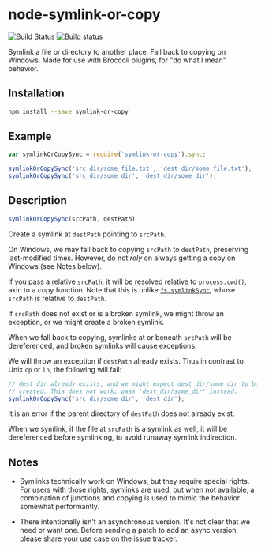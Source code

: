 # node-symlink-or-copy

[![Build Status](https://travis-ci.org/broccolijs/node-symlink-or-copy.svg?branch=master)](https://travis-ci.org/broccolijs/node-symlink-or-copy)
[![Build status](https://ci.appveyor.com/api/projects/status/rilxgmo21j3qth3v/branch/master?svg=true)](https://ci.appveyor.com/project/joliss/node-symlink-or-copy/branch/master)

Symlink a file or directory to another place. Fall back to copying on Windows.
Made for use with Broccoli plugins, for "do what I mean" behavior.

## Installation

```sh
npm install --save symlink-or-copy
```

## Example

```js
var symlinkOrCopySync = require('symlink-or-copy').sync;

symlinkOrCopySync('src_dir/some_file.txt', 'dest_dir/some_file.txt');
symlinkOrCopySync('src_dir/some_dir', 'dest_dir/some_dir');
```

## Description

```js
symlinkOrCopySync(srcPath, destPath)
```

Create a symlink at `destPath` pointing to `srcPath`.

On Windows, we may fall back to copying `srcPath` to `destPath`, preserving
last-modified times. However, do not *rely* on always getting a copy on
Windows (see Notes below).

If you pass a relative `srcPath`, it will be resolved relative to
`process.cwd()`, akin to a copy function. Note that this is unlike
[`fs.symlinkSync`](http://nodejs.org/api/fs.html#fs_fs_symlink_srcpath_dstpath_type_callback),
whose `srcPath` is relative to `destPath`.

If `srcPath` does not exist or is a broken symlink, we might throw an
exception, or we might create a broken symlink.

When we fall back to copying, symlinks at or beneath `srcPath` will be
dereferenced, and broken symlinks will cause exceptions.

We will throw an exception if `destPath` already exists. Thus in contrast to
Unix `cp` or `ln`, the following will fail:

```js
// dest_dir already exists, and we might expect dest_dir/some_dir to be
// created. This does not work; pass 'dest_dir/some_dir' instead.
symlinkOrCopySync('src_dir/some_dir', 'dest_dir');
```

It is an error if the parent directory of `destPath` does not already exist.

When we symlink, if the file at `srcPath` is a symlink as well, it will be
dereferenced before symlinking, to avoid runaway symlink indirection.

## Notes

* Symlinks technically work on Windows, but they require special rights. For
  users with those rights, symlinks are used, but when not available, a
  combination of junctions and copying is used to mimic the behavior somewhat
  performantly.

* There intentionally isn't an asynchronous version. It's not clear that we
  need or want one. Before sending a patch to add an async version, please
  share your use case on the issue tracker.
